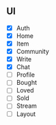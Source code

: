 ## UI
- [x] Auth
- [x] Home
- [x] Item
- [x] Community
- [x] Write
- [x] Chat
- [ ] Profile
- [ ] Bought
- [ ] Loved
- [ ] Sold
- [ ] Stream
- [ ] Layout